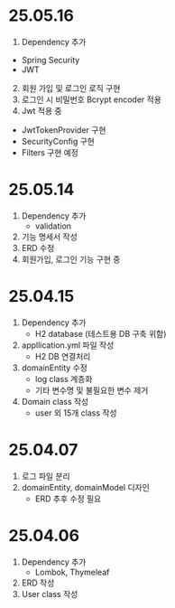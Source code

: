 # 25.05.16
1. Dependency 추가
- Spring Security
- JWT
2. 회원 가입 및 로그인 로직 구현
3. 로그인 시 비밀번호 Bcrypt encoder 적용
4. Jwt 적용 중
- JwtTokenProvider 구현
- SecurityConfig 구현
- Filters 구현 예정

# 25.05.14
1. Dependency 추가
    - validation
2. 기능 명세서 작성
3. ERD 수정
4. 회원가입, 로그인 기능 구현 중

# 25.04.15
1. Dependency 추가
    - H2 database (테스트용 DB 구축 위함)
2. appllication.yml 파일 작성
    - H2 DB 연결처리
3. domainEntity 수정
    - log class 계층화
    - 기타 변수명 및 불필요한 변수 제거
4. Domain class 작성 
    - user 외 15개 class 작성

# 25.04.07
1. 로그 파일 분리
2. domainEntity, domainModel 디자인
    - ERD 추후 수정 필요

# 25.04.06
1. Dependency 추가
    - Lombok, Thymeleaf
2. ERD 작성
3. User class 작성